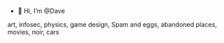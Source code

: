- 👋 Hi, I’m @Dave

art, infosec, physics, game design, Spam and eggs, abandoned places, movies, noir, cars


<!---
DavidScottWorks/DavidScottWorks is a ✨ special ✨ repository because its `README.md` (this file) appears on your GitHub profile.
You can click the Preview link to take a look at your changes.
--->
